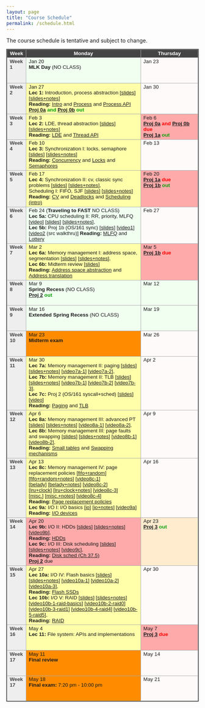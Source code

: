 ```yaml
---
layout: page
title: "Course Schedule"
permalink: /schedule.html
---
```


<style>
table.calendar {
    font-family: arial, helvetica;
    font-size: 10pt;
    empty-cells: show;
    border: 1px solid #000000;
    border-collapse: collapse;
}
table.calendar tr td {
    border: 1px solid #aaaaaa;
}
table.calendar tr {
    vertical-align: top;
    height: 5em;
    background: #ffffff;
}
table.calendar thead tr {
    text-align: center;
    background: #444444;
    color: #ffffff;
    height: auto;
    font-weight: bold;
}
/*.date {
	background: Gainsboro;
}*/
.holiday {
    background: #F0FFF0;
}
.lecture {
    background: #ffffaa;
}
.presentation {
    background: Plum;
}
.exam {
    background: DarkOrange;
}
.important {
    background: #FFEBCD;
}
.nodue {
    background: #FFFAFA;
}
.optional {
    background: Linen;
}
.reading {
    color: Black;
}
.deadline {
    background: #ffaaaa;
}
.hwdue {
    color: #ff0000;
	font-weight: bold;
}
.assignment {
    color: #0aa00a;
	font-weight: bold;
}
.date {
	background: #eeeeee;
    color: #444444;
}
</style>

The course schedule is tentative and subject to change.
<p>
<table class="calendar" cellspacing="0" cellpadding="6" width="100%">
 <thead>
  <tr>
   <td width="10%">Week</td><td width="60%">Monday</td>
   <td width="30%">Thursday</td>
  </tr>
 </thead>

<tr> <!-- week of Jan 20 -->
  <td id="2020-1-20" class="date"><b>Week 1</b></td>
  <td class="holiday">Jan 20<br/>
	<b>MLK Day</b> (NO CLASS)</td>
  <td class="nodue">Jan 23</td>
</tr>
<tr> <!-- week of Jan 27 -->
  <td id="2020-1-27" class="date"><b>Week 2</b></td>
  <td class="lecture">Jan 27<br/>
	<b>Lec 1:</b> Introduction, process abstraction [<a href="./public/lecs/lec1-intro.pdf">slides</a>]
			[<a href="./public/lecs/lec1-intro+notes.pdf">slides+notes</a>]<br/>
	<b>Reading:</b> <a href="http://pages.cs.wisc.edu/~remzi/OSTEP//intro.pdf">Intro</a> and
		<a href="http://pages.cs.wisc.edu/~remzi/OSTEP/cpu-intro.pdf">Process</a> and
		<a href="http://pages.cs.wisc.edu/~remzi/OSTEP/cpu-api.pdf">Process API</a><br/>
	<span class="assignment"><a href="./proj0a.html">Proj 0a</a> and 
		<a href="./proj0b.html">Proj 0b</a> out</span></td>
  <td class="nodue">Jan 30</td>
</tr>
<tr> <!-- week of Feb 3 -->
  <td id="2020-2-3" class="date"><b>Week 3</b></td>
  <td class="lecture">Feb 3<br/>
	<b>Lec 2:</b> LDE, thread abstraction [<a href="./public/lecs/lec2-lde-thread.pdf">slides</a>] 
		[<a href="./public/lecs/lec2-lde-thread+notes.pdf">slides+notes</a>]<br/>
	<b>Reading:</b> <a href="http://pages.cs.wisc.edu/~remzi/OSTEP/cpu-mechanisms.pdf">LDE</a> and
		<a href="http://pages.cs.wisc.edu/~remzi/OSTEP/threads-api.pdf">Thread API</a>
	</td>
  <td class="deadline">Feb 6<br/>
	<span class="hwdue"><a href="./proj0a.html">Proj 0a</a> and 
		<a href="./proj0b.html">Proj 0b</a> due</span><br/>
	<span class="assignment"><a href="./proj1a.html">Proj 1a</a> out</span></td>
</tr>
<tr> <!-- week of Feb 10 -->
  <td id="2020-2-10" class="date"><b>Week 4</b></td>
  <td class="lecture">Feb 10<br/>
	<b>Lec 3:</b> Synchronization I: locks, semaphore [<a href="./public/lecs/lec3-lock-sem.pdf">slides</a>]
		[<a href="./public/lecs/lec3-lock-sem+notes.pdf">slides+notes</a>]<br/>
	<b>Reading:</b> <a href="http://pages.cs.wisc.edu/~remzi/OSTEP/threads-intro.pdf">Concurrency</a> and
		<a href="http://pages.cs.wisc.edu/~remzi/OSTEP/threads-locks.pdf">Locks</a> and
		<a href="http://pages.cs.wisc.edu/~remzi/OSTEP/threads-sema.pdf">Semaphores</a></td>
  <td class="nodue">Feb 13</td>
</tr>
<tr> <!-- week of Feb 17 -->
  <td id="2020-2-17" class="date"><b>Week 5</b></td>
  <td class="lecture">Feb 17<br/>
	<b>Lec 4:</b> Synchronization II: cv, classic sync problems [<a href="./public/lecs/lec4-cv-rw-5dp.pdf">slides</a>]
		[<a href="./public/lecs/lec4-cv-rw-5dp+notes.pdf">slides+notes</a>],<br/>
		Scheduling I: FIFO, SJF [<a href="./public/lecs/lec4-sched-fifo-sjf.pdf">slides</a>]
		[<a href="./public/lecs/lec4-sched-fifo-sjf+notes.pdf">slides+notes</a>]<br/>
	<b>Reading:</b> <a href="http://pages.cs.wisc.edu/~remzi/OSTEP/threads-cv.pdf">CV</a> and
		<a href="http://pages.cs.wisc.edu/~remzi/OSTEP/threads-bugs.pdf">Deadlocks</a> and
		<a href="http://pages.cs.wisc.edu/~remzi/Classes/537/Spring2016/Book/cpu-sched.pdf">Scheduling (intro)</a></td>
  <td class="deadline">Feb 20<br/>
	<span class="hwdue"><a href="./proj1a.html">Proj 1a</a> due</span><br/>
	<span class="assignment"><a href="./proj1b.html">Proj 1b</a> out</span></td>
</tr>
<tr> <!-- week of Feb 24 -->
  <td id="2020-2-24" class="date"><b>Week 6</b></td>
  <td class="holiday">Feb 24
	(<b>Traveling to FAST</b> NO CLASS)<br/>
	<b>Lec 5a:</b> CPU scheduling II: RR, priority, MLFQ [<a target="_blank" href="https://youtu.be/w0VpAopq7dA">video</a>]
		[<a href="./public/lecs/lec5-sched-rr-priority-mlfq.pdf">slides</a>] 
		[<a href="./public/lecs/lec5-sched-rr-priority-mlfq+notes.pdf">slides+notes</a>], <br/>
	<b>Lec 5b:</b> Proj 1b (OS/161 sync) [<a href="./public/lecs/lec-os161-sync.pdf">slides</a>] 
		[<a target="_blank" href="https://youtu.be/gz9PUJqv1kg">video1</a>]
		[<a target="_blank" href="https://youtu.be/gU91JIUzhRU">video2</a> (src walkthru)]
	<b>Reading:</b> <a href="http://pages.cs.wisc.edu/~remzi/Classes/537/Spring2016/Book/cpu-sched-mlfq.pdf">MLFQ</a> and
		<a href="http://pages.cs.wisc.edu/~remzi/OSTEP/cpu-sched-lottery.pdf">Lottery</a>
	</td>
  <td class="nodue">Feb 27</td>
</tr>
<tr> <!-- week of Mar 2 -->
  <td id="2020-3-2" class="date"><b>Week 7</b></td>
  <td class="lecture">Mar 2<br/>
	<b>Lec 6a:</b> Memory management I: address space, segmentation [<a href="./public/lecs/lec6-mem-addrspace-seg.pdf">slides</a>] 
		[<a href="./public/lecs/lec6-mem-addrspace+notes.pdf">slides+notes</a>],<br/>
	<b>Lec 6b:</b> Midterm review [<a href="./public/lecs/midterm-review.pdf">slides</a>]<br/>
		<!--span class="assignment"><a href="./proj2.html">Proj 2</a> out</span></td-->
	<b>Reading:</b> <a href="http://pages.cs.wisc.edu/~remzi/Classes/537/Spring2016/Book/vm-intro.pdf">Address space abstraction</a> and
		<a href="http://pages.cs.wisc.edu/~remzi/Classes/537/Spring2016/Book/vm-mechanism.pdf">Address translation</a></td>
  <td class="deadline">Mar 5<br/>
	<span class="hwdue"><a href="./proj1b.html">Proj 1b</a> due</span></td>
</tr>
<tr> <!-- week of Mar 9 -->
  <td id="2020-3-9" class="date"><b>Week 8</b></td>
  <td class="holiday">Mar 9<br/>
	<b>Spring Recess</b> (NO CLASS) <br/>
		<span class="assignment"><a href="./proj2.html">Proj 2</a> out</span></td>
  <td class="holiday">Mar 12<br/></td>
</tr>
<tr> <!-- week of Mar 16 -->
  <td id="2020-3-16" class="date"><b>Week 9</b></td>
  <td class="holiday">Mar 16<br/>
	<b>Extended Spring Recess</b> (NO CLASS) </td>
  <td class="holiday">Mar 19</td>
</tr>
<tr> <!-- week of Mar 23 -->
  <td id="2020-3-23" class="date"><b>Week 10</b></td>
  <td class="exam">Mar 23<br/>
	<b>Midterm exam</b></td>
  <td class="nodue">Mar 26</td>
</tr>
<tr> <!-- week of Mar 30 -->
  <td id="2020-3-30" class="date"><b>Week 11</b></td>
  <td class="lecture">Mar 30<br/>
	<b>Lec 7a:</b> Memory management II: paging [<a href="./public/lecs/lec7a-mem-paging.pdf">slides</a>]
		[<a href="./public/lecs/lec7a-mem-paging+notes.pdf">slides+notes</a>] 
		[<a href="https://youtu.be/8smufHihEa8">video7a-1</a>]
		[<a href="https://youtu.be/epdOZifNd2g">video7a-2</a>],<br/>
	<b>Lec 7b:</b> Memory management II: TLB [<a href="./public/lecs/lec7b-mem-tlb.pdf">slides</a>]
		[<a href="./public/lecs/lec7b-mem-tlb+notes.pdf">slides+notes</a>]
		[<a href="https://youtu.be/VHaPMRdV7As">video7b-1</a>]
		[<a href="https://youtu.be/YyCEdMWbF3Y">video7b-2</a>]
		[<a href="https://youtu.be/vqlO_cNHUDw">video7b-3</a>],<br/>
	<b>Lec 7c:</b> Proj 2 (OS/161 syscall+sched) [<a href="./public/lecs/lec-os161-syscall.pdf">slides</a>]
		[<a href="https://youtu.be/VDoWHNvEWEo">video</a>] <br/>
	<b>Reading:</b> <a href="http://pages.cs.wisc.edu/~remzi/Classes/537/Spring2016/Book/vm-paging.pdf">Paging</a> and
		<a href="http://pages.cs.wisc.edu/~remzi/Classes/537/Spring2016/Book/vm-tlbs.pdf">TLB</a>
	</td>
  <td class="nodue">Apr 2</td>
</tr>
<tr> <!-- week of Apr 6 -->
  <td id="2020-4-6" class="date"><b>Week 12</b></td>
  <td class="lecture">Apr 6<br/>
	<b>Lec 8a:</b> Memory management III: advanced PT [<a href="./public/lecs/lec8a-mem-adv-pt.pdf">slides</a>]
		[<a href="./public/lecs/lec8a-mem-adv-pt+notes.pdf">slides+notes</a>]
		[<a href="https://youtu.be/d5CJQj-td0g">video8a-1</a>]
		[<a href="https://youtu.be/s0ZJdxff97Q">video8a-2</a>],<br/>
	<b>Lec 8b:</b> Memory management III: page faults and swapping [<a href="./public/lecs/lec8b-mem-swapping.pdf">slides</a>]
		[<a href="./public/lecs/lec8b-mem-swapping+notes.pdf">slides+notes</a>]
		[<a href="https://youtu.be/DCXDUdTd4AA">video8b-1</a>]
		[<a href="https://youtu.be/nN-KIq40Fq8">video8b-2</a>], <br/>
	<b>Reading:</b> <a href="http://pages.cs.wisc.edu/~remzi/Classes/537/Spring2016/Book/vm-smalltables.pdf">Small tables</a> and
		<a href="http://pages.cs.wisc.edu/~remzi/Classes/537/Spring2016/Book/vm-beyondphys.pdf">Swapping mechanisms</a>
	</td>
  <td class="nodue">Apr 9</td>
</tr>
<tr> <!-- week of Apr 13 -->
  <td id="2020-4-13" class="date"><b>Week 13</b></td>
  <td class="lecture">Apr 13<br/>
	<b>Lec 8c:</b> Memory management IV: page replacement policies 
		[<a href="./public/lecs/lec8c-mem-caching-fifo+random.pdf">fifo+random</a>]
		[<a href="./public/lecs/lec8c-mem-caching-fifo+random+notes.pdf">fifo+random+notes</a>]
		[<a href="https://youtu.be/OH2_55fkjZs">video8c-1</a>] <br/>
		[<a href="./public/lecs/lec8c-mem-caching-belady-offline.pdf">belady</a>]
		[<a href="./public/lecs/lec8c-mem-caching-belady-offline+notes.pdf">belady+notes</a>]
		[<a href="https://youtu.be/tDoflsU9htY">video8c-2</a>] <br/>
		[<a href="./public/lecs/lec8c-mem-caching-LRU+clock.pdf">lru+clock</a>]
		[<a href="./public/lecs/lec8c-mem-caching-LRU+clock+notes.pdf">lru+clock+notes</a>]
		[<a href="https://youtu.be/wfkhk345xr0">video8c-3</a>] <br/>
		[<a href="./public/lecs/lec8c-mem-caching-misc.pdf">misc.</a>]
		[<a href="./public/lecs/lec8c-mem-caching-misc+notes.pdf">misc.+notes</a>]
		[<a href="https://youtu.be/2ggDXkU9AZ4">video8c-4</a>] <br/>
	<b>Reading:</b> <a href="http://pages.cs.wisc.edu/~remzi/OSTEP/vm-beyondphys-policy.pdf">Page replacement policies</a><br/>
	<b>Lec 9a:</b> I/O I: I/O basics
		[<a href="./public/lecs/lec9a-storage-io.pdf">io</a>]
		[<a href="./public/lecs/lec9a-storage-io+notes.pdf">io+notes</a>]
		[<a href="https://youtu.be/WLH9a85x7zI">video9a</a>] <br/>
	<b>Reading:</b> <a href="http://pages.cs.wisc.edu/~remzi/Classes/537/Spring2016/Book/file-devices.pdf">I/O devices</a>
	</td>
  <td class="nodue">Apr 16</td>
</tr>
<tr> <!-- week of Apr 20 -->
  <td id="2020-4-20" class="date"><b>Week 14</b></td>
  <td class="deadline">Apr 20<br/>
	<b>Lec 9b:</b> I/O II: HDDs [<a href="./public/lecs/lec9b-storage-hdds.pdf">slides</a>]
		[<a href="./public/lecs/lec9b-storage-hdds+notes.pdf">slides+notes</a>]
		[<a href="https://youtu.be/JjVWWboU21E">video9b</a>],  <br/>
	<b>Reading:</b> <a href="http://pages.cs.wisc.edu/~remzi/Classes/537/Spring2016/Book/file-disks.pdf">HDDs</a><br/>	
	<b>Lec 9c:</b> I/O III: Disk scheduling [<a href="./public/lecs/lec9c-storage-disk-sched.pdf">slides</a>]
		[<a href="./public/lecs/lec9c-storage-disk-sched+notes.pdf">slides+notes</a>]
		[<a href="https://youtu.be/CXQoTZOwb4g">video9c</a>],  <br/>
	<b>Reading:</b> <a href="http://pages.cs.wisc.edu/~remzi/Classes/537/Spring2016/Book/file-disks.pdf">Disk sched (Ch 37.5)</a><br/>	
		<span class="hwdue"><a href="./proj2.html">Proj 2</a></span> due</td>
  <td class="important">Apr 23<br/>
	<span class="assignment"><a href="./proj3.html">Proj 3</a> out</span></td>
</tr>
<tr> <!-- week of Apr 27 -->
  <td id="2020-4-27" class="date"><b>Week 15</b></td>
  <td class="lecture">Apr 27<br/>
	<b>Lec 10a:</b> I/O IV: Flash basics [<a href="./public/lecs/lec10a-storage-flash.pdf">slides</a>]
		[<a href="./public/lecs/lec10-storage-flash+notes.pdf">slides+notes</a>]
		[<a href="https://youtu.be/HKNxxR40Txg">video10a-1</a>]
		[<a href="https://youtu.be/EAvJwdlND2Y">video10a-2</a>]
		[<a href="https://youtu.be/prgYEVpyQ2A">video10a-3</a>], <br/>
	<b>Reading:</b> <a href="http://pages.cs.wisc.edu/~remzi/Classes/537/Spring2016/Book/file-ssd.pdf">Flash SSDs</a><br/>
	<b>Lec 10b:</b> I/O V: RAID [<a href="./public/lecs/lec10b-storage-raid.pdf">slides</a>]
		[<a href="./public/lecs/lec10b-storage-raid+notes.pdf">slides+notes</a>] <br/>
		[<a href="https://youtu.be/pmD2oW3p1Mc">video10b-1-raid-basics</a>]
		[<a href="https://youtu.be/oYbiEzHvrGw">video10b-2-raid0</a>]
		[<a href="https://youtu.be/DTNjMvgcPks">video10b-3-raid1</a>]
		[<a href="https://youtu.be/kuhSEOgx4xY">video10b-4-raid4</a>]
		[<a href="https://youtu.be/ZPashI_oznA">video10b-5-raid5</a>],<br/>
	<b>Reading:</b> <a href="http://pages.cs.wisc.edu/~remzi/Classes/537/Spring2016/Book/file-raid.pdf">RAID</a> </td>
  <td class="nodue">Apr 30</td>
</tr>
<tr> <!-- week of May 4 -->
  <td id="2020-5-4" class="date"><b>Week 16</b></td>
  <td class="lecture">May 4<br/>
	<b>Lec 11:</b> File system: APIs and implementations</td>
  <td class="deadline">May 7<br/>
	<span class="hwdue"><a href="./proj3.html">Proj 3</a> due</span></td>
</tr>
<tr> <!-- week of May 11 -->
  <td id="2020-5-11" class="date"><b>Week 17</b></td>
  <td class="exam">May 11<br/>
	<b>Final review</b></td>
  <td class="nodue">May 14</td>
</tr>
<tr> <!-- week of May 18 -->
  <td id="2020-5-18" class="date"><b>Week 17</b></td>
  <td class="exam">May 18<br/>
	<b>Final exam:</b> 7:20 pm - 10:00 pm</td>
  <td class="nodue">May 21</td>
</tr>

</table>
